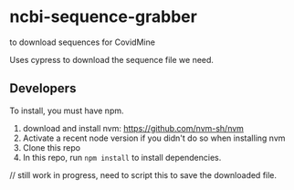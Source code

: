 # ncbi-sequence-grabber
to download sequences for CovidMine

Uses cypress to download the sequence file we need. 

## Developers

To install, you must have npm. 

1. download and install nvm: https://github.com/nvm-sh/nvm
2. Activate a recent node version if you didn't do so when installing nvm
3. Clone this repo
4. In this repo, run `npm install` to install dependencies.

// still work in progress, need to script this to save the downloaded file.
